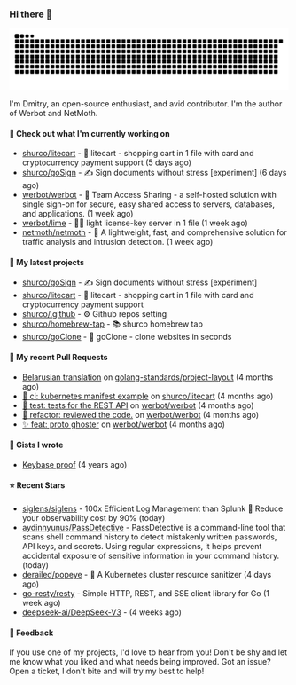 ### Hi there 👋

![](https://github.com/shurco/shurco/raw/output/github-contribution-grid-snake.svg)

I'm Dmitry, an open-source enthusiast, and avid contributor. I'm the author of Werbot and NetMoth. 

#### 👷 Check out what I'm currently working on

- [shurco/litecart](https://github.com/shurco/litecart) - 🛒 litecart - shopping cart in 1 file with card and cryptocurrency payment support (5 days ago)
- [shurco/goSign](https://github.com/shurco/goSign) - ✍️ Sign documents without stress [experiment] (6 days ago)
- [werbot/werbot](https://github.com/werbot/werbot) - 🔑 Team Access Sharing - a self-hosted solution with single sign-on for secure, easy shared access to servers, databases, and applications. (1 week ago)
- [werbot/lime](https://github.com/werbot/lime) - 🍋‍🟩 light license-key server in 1 file (1 week ago)
- [netmoth/netmoth](https://github.com/netmoth/netmoth) - 🚀 A lightweight, fast, and comprehensive solution for traffic analysis and intrusion detection. (1 week ago)

#### 🌱 My latest projects

- [shurco/goSign](https://github.com/shurco/goSign) - ✍️ Sign documents without stress [experiment]
- [shurco/litecart](https://github.com/shurco/litecart) - 🛒 litecart - shopping cart in 1 file with card and cryptocurrency payment support
- [shurco/.github](https://github.com/shurco/.github) - ⚙️ Github repos setting
- [shurco/homebrew-tap](https://github.com/shurco/homebrew-tap) - 📚 shurco homebrew tap
- [shurco/goClone](https://github.com/shurco/goClone) - 🌱 goClone - clone websites in seconds

#### 🔨 My recent Pull Requests

- [Belarusian translation](https://github.com/golang-standards/project-layout/pull/261) on [golang-standards/project-layout](https://github.com/golang-standards/project-layout) (4 months ago)
- [🐎 ci: kubernetes manifest example](https://github.com/shurco/litecart/pull/164) on [shurco/litecart](https://github.com/shurco/litecart) (4 months ago)
- [🧪 test: tests for the REST API](https://github.com/werbot/werbot/pull/294) on [werbot/werbot](https://github.com/werbot/werbot) (4 months ago)
- [🦄 refactor: reviewed the code.](https://github.com/werbot/werbot/pull/293) on [werbot/werbot](https://github.com/werbot/werbot) (4 months ago)
- [✨ feat: proto ghoster](https://github.com/werbot/werbot/pull/287) on [werbot/werbot](https://github.com/werbot/werbot) (4 months ago)

#### 📓 Gists I wrote

- [Keybase proof](https://gist.github.com/959752bb9b046d792e71ca185f48d641) (4 years ago)

#### ⭐ Recent Stars

- [siglens/siglens](https://github.com/siglens/siglens) - 100x Efficient Log Management than Splunk :rocket: Reduce your observability cost by 90% (today)
- [aydinnyunus/PassDetective](https://github.com/aydinnyunus/PassDetective) - PassDetective is a command-line tool that scans shell command history to detect mistakenly written passwords, API keys, and secrets. Using regular expressions, it helps prevent accidental exposure of sensitive information in your command history.  (today)
- [derailed/popeye](https://github.com/derailed/popeye) - 👀 A Kubernetes cluster resource sanitizer (4 days ago)
- [go-resty/resty](https://github.com/go-resty/resty) - Simple HTTP, REST, and SSE client library for Go (1 week ago)
- [deepseek-ai/DeepSeek-V3](https://github.com/deepseek-ai/DeepSeek-V3) -  (4 weeks ago)

#### 💬 Feedback

If you use one of my projects, I'd love to hear from you! Don't be shy and let me know what you liked
and what needs being improved. Got an issue? Open a ticket, I don't bite and will try my best to help!
